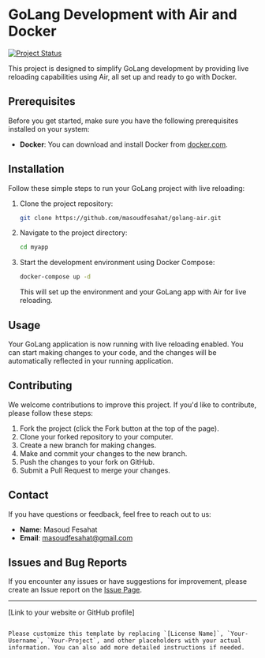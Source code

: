 # GoLang Development with Air and Docker

[![Project Status](https://img.shields.io/badge/Status-Active-brightgreen.svg)](https://github.com/Your-Username/Your-Project)

This project is designed to simplify GoLang development by providing live reloading capabilities using Air, all set up and ready to go with Docker.

## Prerequisites

Before you get started, make sure you have the following prerequisites installed on your system:

- **Docker**: You can download and install Docker from [docker.com](https://www.docker.com/get-started).

## Installation

Follow these simple steps to run your GoLang project with live reloading:

1. Clone the project repository:

   ```bash
   git clone https://github.com/masoudfesahat/golang-air.git
   ```

2. Navigate to the project directory:

   ```bash
   cd myapp
   ```

3. Start the development environment using Docker Compose:

   ```bash
   docker-compose up -d
   ```

   This will set up the environment and your GoLang app with Air for live reloading.

## Usage

Your GoLang application is now running with live reloading enabled. You can start making changes to your code, and the changes will be automatically reflected in your running application.

## Contributing

We welcome contributions to improve this project. If you'd like to contribute, please follow these steps:

1. Fork the project (click the Fork button at the top of the page).
2. Clone your forked repository to your computer.
3. Create a new branch for making changes.
4. Make and commit your changes to the new branch.
5. Push the changes to your fork on GitHub.
6. Submit a Pull Request to merge your changes.

## Contact

If you have questions or feedback, feel free to reach out to us:

- **Name**: Masoud Fesahat
- **Email**: masoudfesahat@gmail.com

## Issues and Bug Reports

If you encounter any issues or have suggestions for improvement, please create an Issue report on the [Issue Page](https://github.com/masoudfesahat/golang-air/issues).

---
[Link to your website or GitHub profile]
```

Please customize this template by replacing `[License Name]`, `Your-Username`, `Your-Project`, and other placeholders with your actual information. You can also add more detailed instructions if needed.
